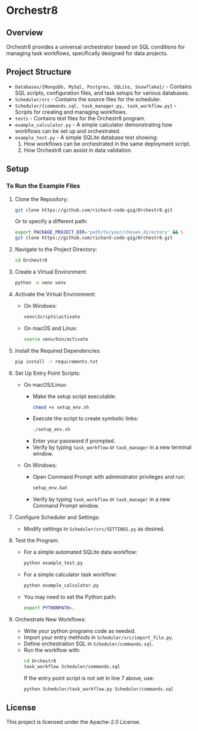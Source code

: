
# Orchestr8

## Overview
Orchestr8 provides a universal orchestrator based on SQL conditions for managing task workflows, specifically designed for data projects.

## Project Structure
- `Databases/{MongoDb, MySql, Postgres, SQLite, Snowflake}/` - Contains SQL scripts, configuration files, and task setups for various databases.
- `Scheduler/src` - Contains the source files for the scheduler.
- `Scheduler/{commands.sql, task_manager.py, task_workflow.py}` - Scripts for creating and managing workflows.
- `tests` - Contains test files for the Orchestr8 program.
- `example_calculator.py` - A simple calculator demonstrating how workflows can be set up and orchestrated.
- `example_test.py` - A simple SQLite database test showing:
  1. How workflows can be orchestrated in the same deployment script.
  2. How Orchestr8 can assist in data validation.

## Setup
### To Run the Example Files
1. Clone the Repository:
    ```sh
    git clone https://github.com/richard-code-gig/Orchestr8.git
    ```
    Or to specify a different path:
    ```sh
    export PACKAGE_PROJECT_DIR='path/to/your/chosen_directory' && \
    git clone https://github.com/richard-code-gig/Orchestr8.git
    ```

2. Navigate to the Project Directory:
    ```sh
    cd Orchestr8
    ```

3. Create a Virtual Environment:
    ```sh
    python -m venv venv
    ```

4. Activate the Virtual Environment:
    - On Windows:
        ```sh
        venv\Scripts\activate
        ```
    - On macOS and Linux:
        ```sh
        source venv/bin/activate
        ```

5. Install the Required Dependencies:
    ```sh
    pip install -r requirements.txt
    ```

6. Set Up Entry Point Scripts:
    - On macOS/Linux:
        - Make the setup script executable:
          ```sh
          chmod +x setup_env.sh
          ```
        - Execute the script to create symbolic links:
          ```sh
          ./setup_env.sh
          ```
        - Enter your password if prompted.
        - Verify by typing `task_workflow` or `task_manager` in a new terminal window.

    - On Windows:
        - Open Command Prompt with administrator privileges and run:
          ```sh
          setup_env.bat
          ```
        - Verify by typing `task_workflow` or `task_manager` in a new Command Prompt window.

7. Configure Scheduler and Settings:
    - Modify settings in `Scheduler/src/SETTINGS.py` as desired.

8. Test the Program:
    - For a simple automated SQLite data workflow:
      ```sh
      python example_test.py
      ```
    - For a simple calculator task workflow:
      ```sh
      python example_calculator.py
      ```
    - You may need to set the Python path:
      ```sh
      export PYTHONPATH=.
      ```

9. Orchestrate New Workflows:
    - Write your python programs code as needed.
    - Import your entry methods in `Scheduler/src/import_file.py`.
    - Define orchestration SQL in `Scheduler/commands.sql`.
    - Run the workflow with:
      ```sh
      cd Orchestr8
      task_workflow Scheduler/commands.sql
      ```
      If the entry point script is not set in line 7 above, use:
      ```sh
      python Scheduler/task_workflow.py Scheduler/commands.sql
      ```

## License
This project is licensed under the Apache-2.0 License.

